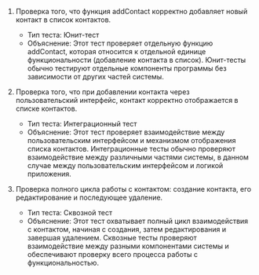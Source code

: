 1. Проверка того, что функция addContact корректно добавляет новый контакт в список контактов.
   - Тип теста: Юнит-тест
   - Объяснение: Этот тест проверяет отдельную функцию addContact, которая относится к отдельной единице функциональности (добавление контакта в список). Юнит-тесты обычно тестируют отдельные компоненты программы без зависимости от других частей системы.

2. Проверка того, что при добавлении контакта через пользовательский интерфейс, контакт корректно отображается в списке контактов.
   - Тип теста: Интеграционный тест
   - Объяснение: Этот тест проверяет взаимодействие между пользовательским интерфейсом и механизмом отображения списка контактов. Интеграционные тесты обычно проверяют взаимодействие между различными частями системы, в данном случае между пользовательским интерфейсом и логикой приложения.

3. Проверка полного цикла работы с контактом: создание контакта, его редактирование и последующее удаление.
   - Тип теста: Сквозной тест
   - Объяснение: Этот тест охватывает полный цикл взаимодействия с контактом, начиная с создания, затем редактирования и завершая удалением. Сквозные тесты проверяют взаимодействие между разными компонентами системы и обеспечивают проверку всего процесса работы с функциональностью.
